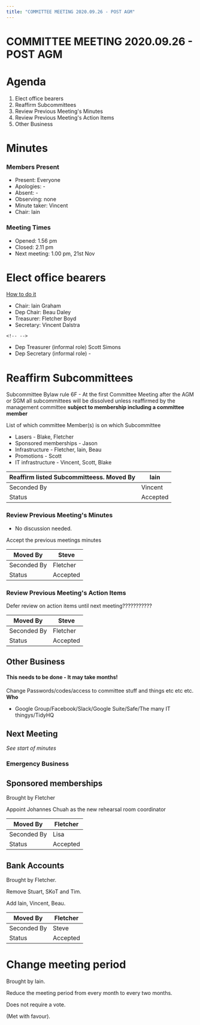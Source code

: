 ```yaml
---
title: "COMMITTEE MEETING 2020.09.26 - POST AGM"
---
```

# COMMITTEE MEETING 2020.09.26 - POST AGM

# Agenda

1.  Elect office bearers
2.  Reaffirm Subcommittees
3.  Review Previous Meeting's Minutes
4.  Review Previous Meeting's Action Items
5.  Other Business

# Minutes

### Members Present

-   Present: Everyone
-   Apologies: -
-   Absent: -
-   Observing: none
-   Minute taker: Vincent
-   Chair: Iain

### Meeting Times

-   Opened: 1.56 pm
-   Closed: 2.11 pm
-   Next meeting: 1.00 pm, 21st Nov

# Elect office bearers

[How to do it](https://wiki.artifactory.org.au/doku.php?id=constitution#election_of_office_bearers)

-   Chair: Iain Graham
-   Dep Chair: Beau Daley
-   Treasurer: Fletcher Boyd
-   Secretary: Vincent Dalstra

```{=html}
<!-- -->
```
-   Dep Treasurer (informal role) Scott Simons
-   Dep Secretary (informal role) -

# Reaffirm Subcommittees

Subcommittee Bylaw rule 6F - At the first Committee Meeting after the AGM or SGM all subcommittees will be dissolved unless reaffirmed by the management committee **subject to membership including a committee member**

List of which committee Member(s) is on which Subcommittee

-   Lasers - Blake, Fletcher
-   Sponsored memberships - Jason
-   Infrastructure - Fletcher, Iain, Beau
-   Promotions - Scott
-   IT infrastructure - Vincent, Scott, Blake

| Reaffirm listed Subcommitteess. Moved By | Iain     |
|------------------------------------------|----------|
| Seconded By                              | Vincent  |
| Status                                   | Accepted |

### Review Previous Meeting's Minutes

-   No discussion needed.

Accept the previous meetings minutes

| Moved By    | Steve    |
|-------------|----------|
| Seconded By | Fletcher |
| Status      | Accepted |

### Review Previous Meeting's Action Items

Defer review on action items until next meeting???????????

| Moved By    | Steve    |
|-------------|----------|
| Seconded By | Fletcher |
| Status      | Accepted |

## Other Business

#### This needs to be done - It may take months!

Change Passwords/codes/access to committee stuff and things etc etc etc. **Who**

-   Google Group/Facebook/Slack/Google Suite/Safe/The many IT thingys/TidyHQ

## Next Meeting

*See start of minutes*

### Emergency Business

## Sponsored memberships

Brought by Fletcher

Appoint Johannes Chuah as the new rehearsal room coordinator

| Moved By    | Fletcher |
|-------------|----------|
| Seconded By | Lisa     |
| Status      | Accepted |

## Bank Accounts

Brought by Fletcher.

Remove Stuart, SKoT and Tim.

Add Iain, Vincent, Beau.

| Moved By    | Fletcher |
|-------------|----------|
| Seconded By | Steve    |
| Status      | Accepted |

# Change meeting period

Brought by Iain.

Reduce the meeting period from every month to every two months.

Does not require a vote.

(Met with favour).
